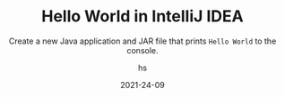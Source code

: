 ---
date: 2021-24-09
title: Hello World in IntelliJ IDEA
technologies: [java]
topics: [gettingstarted]
author: hs
subtitle: Create a new Java application and JAR file that prints `Hello World` to the console. 
thumbnail: ./thumbnail.png
tutorialItems:
  - /tutorials/hello-world/creating-a-new-project/
  - /tutorials/hello-world/creating-a-package-and-class/
  - /tutorials/hello-world/compiling-and-running/
  - /tutorials/hello-world/packaging-the-application/
  - /tutorials/hello-world/creating-a-run-configuration/
  - /tutorials/hello-world/making-a-change/
  - /tutorials/hello-world/summary-and-shortcuts/
---
